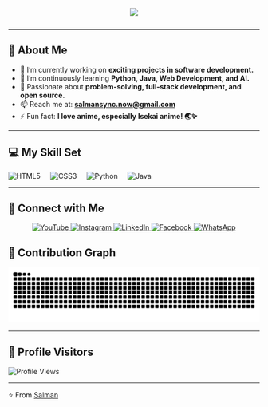 <br clear="both">

<h1 align="center">
    <img src="https://readme-typing-svg.herokuapp.com/?font=Righteous&size=35&center=true&vCenter=true&width=600&height=70&duration=4000&color=8A2BE2&lines=Hello+World!;Hi,+I'm+Salman!+;A+passionate+CS+and+Tech+student;Exploring+software+development." />
</h1>


---

## 🚀 About Me
- 🔭 I’m currently working on **exciting projects in software development.**  
- 🌱 I’m continuously learning **Python, Java, Web Development, and AI.**  
- 🎯 Passionate about **problem-solving, full-stack development, and open source.**  
- 📫 Reach me at: **[salmansync.now@gmail.com](mailto:salmansync.now@gmail.com)**  
- ⚡ Fun fact: **I love anime, especially Isekai anime! 🌏✨**  

---

## 💻 My Skill Set  
<p align="left">
  <img src="https://cdn.jsdelivr.net/gh/devicons/devicon/icons/html5/html5-original.svg" height="43" alt="HTML5" />
  <img width="12" />
  <img src="https://cdn.jsdelivr.net/gh/devicons/devicon/icons/css3/css3-original.svg" height="43" alt="CSS3" />
  <img width="12" />
  <img src="https://cdn.jsdelivr.net/gh/devicons/devicon/icons/python/python-original.svg" height="43" alt="Python" />
  <img width="12" />
  <img src="https://cdn.jsdelivr.net/gh/devicons/devicon/icons/java/java-original.svg" height="43" alt="Java" />
</p>

---


## 🔗 Connect with Me  
<p align="center">
  <a href="https://www.youtube.com/@thesunixzo" target="_blank">
    <img src="https://img.shields.io/badge/-YouTube-FF0000?style=for-the-badge&logo=youtube&logoColor=white" alt="YouTube" />
  </a>
  <a href="https://www.instagram.com/salman9sun/" target="_blank">
    <img src="https://img.shields.io/badge/-Instagram-E4405F?style=for-the-badge&logo=instagram&logoColor=white" alt="Instagram" />
  </a>
  <a href="https://bd.linkedin.com/in/salman9sun" target="_blank">
    <img src="https://img.shields.io/badge/-LinkedIn-0077B5?style=for-the-badge&logo=linkedin&logoColor=white" alt="LinkedIn" />
  </a>
  <a href="https://www.facebook.com/SALMAN9SUN" target="_blank">
    <img src="https://img.shields.io/badge/-Facebook-1877F2?style=for-the-badge&logo=facebook&logoColor=white" alt="Facebook" />
  </a>
  <a href="https://wa.link/aqvbju" target="_blank">
    <img src="https://img.shields.io/badge/-WhatsApp-25D366?style=for-the-badge&logo=whatsapp&logoColor=white" alt="WhatsApp" />
  </a>
</p>



## 🐍 Contribution Graph  
<picture>
  <source media="(prefers-color-scheme: dark)" srcset="https://raw.githubusercontent.com/salman9sun/salman9sun/output/github-snake-dark.svg" />
  <source media="(prefers-color-scheme: light)" srcset="https://raw.githubusercontent.com/salman9sun/salman9sun/output/github-snake.svg" />
  <img alt="GitHub Snake Animation" src="https://raw.githubusercontent.com/salman9sun/salman9sun/output/github-snake.svg" />
</picture>

---

## 🎯 Profile Visitors  

![Profile Views](https://profile-counter.glitch.me/salman9sun/count.svg)


---

⭐️ From [Salman](https://github.com/salman9sun)
